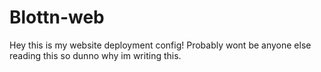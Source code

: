 # Blottn-web

Hey this is my website deployment config!
Probably wont be anyone else reading this so dunno why im writing this.
